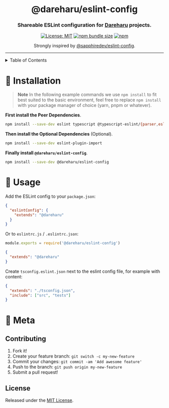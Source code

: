 <div align="center">

# @dareharu/eslint-config

### Shareable ESLint configuration for [Dareharu] projects.

[![License: MIT](https://img.shields.io/badge/License-MIT-blue.svg)](https://raw.githubusercontent.com/dareharu/eslint-config/main/LICENSE)
[![npm bundle size](https://img.shields.io/bundlephobia/min/@dareharu/eslint-config?logo=webpack&style=flat-square)](https://bundlephobia.com/result?p=@dareharu/eslint-config)
[![npm](https://img.shields.io/npm/v/@dareharu/eslint-config?color=crimson&logo=npm&style=flat-square)](https://www.npmjs.com/package/@dareharu/eslint-config)

Strongly inspired by [@sapphiredev/eslint-config](https://github.com/sapphiredev/utilities/tree/main/packages/eslint-config).

</div>

---

<details>
  <summary>Table of Contents</summary>

  -  [Installation](#🚀-installation)
  -  [Usage](#🌟-usage)
  -  [Meta](#🔗-meta)
      -  [Contributing](#contributing)
      -  [License](#license)

</details>

# 🚀 Installation

> **Note** In the following example commands we use `npm install` to fit best suited to the basic environment, feel free to replace `npm install` with your package manager of choice (yarn, pnpm or whatever).

**First install the Peer Dependencies**.

```sh
npm install --save-dev eslint typescript @typescript-eslint/{parser,eslint-plugin}
```

**Then install the Optional Dependencies** (Optional).

```sh
npm install --save-dev eslint-plugin-import
```

**Finally install `@dareharu/eslint-config`**.

```sh
npm install --save-dev @dareharu/eslint-config
```

# 🌟 Usage

Add the ESLint config to your `package.json`:

```json
{
  "eslintConfig": {
    "extends": "@dareharu"
  }
}
```

Or to `eslintrc.js` / `.eslintrc.json`:

```js
module.exports = require('@dareharu/eslint-config')
```

```json
{
  "extends": "@dareharu"
}
```

Create `tsconfig.eslint.json` next to the eslint config file, for example with content:

```json
{
  "extends": "./tsconfig.json",
  "include": ["src", "tests"]
}
```

# 🔗 Meta

## Contributing

1. Fork it!
1. Create your feature branch: `git switch -c my-new-feature`
1. Commit your changes: `git commit -am 'Add awesome feature'`
1. Push to the branch: `git push origin my-new-feature`
1. Submit a pull request!

## License

Released under the [MIT License](LICENSE).

<!-- link dump -->

[Dareharu]: https://github.com/dareharu
